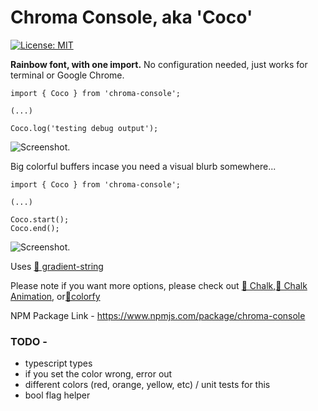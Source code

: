# Chroma Console, aka 'Coco'

[![License: MIT](https://img.shields.io/badge/License-MIT-yellow.svg)](https://opensource.org/licenses/MIT)

**Rainbow font, with one import.** No configuration needed, just works for terminal or Google Chrome.

```
import { Coco } from 'chroma-console';

(...)

Coco.log('testing debug output');
```

![Screenshot.](https://raw.githubusercontent.com/GamesOfSummer/chroma-console/blob/main/TestingOutput.png?raw=true)

Big colorful buffers incase you need a visual blurb somewhere...

```
import { Coco } from 'chroma-console';

(...)

Coco.start();
Coco.end();
```

![Screenshot.](https://raw.githubusercontent.com/GamesOfSummer/chroma-console/blob/main/TestingOutput2.png?raw=true)

Uses [🔗 gradient-string](https://github.com/bokub/gradient-string)

Please note if you want more options, please check out [🔗 Chalk](https://github.com/chalk/chalk),[🔗 Chalk Animation](https://github.com/bokub/chalk-animation), or[🔗colorfy](https://github.com/kippisone/colorfy)

NPM Package Link - https://www.npmjs.com/package/chroma-console

### TODO -

-   typescript types
-   if you set the color wrong, error out
-   different colors (red, orange, yellow, etc) / unit tests for this
-   bool flag helper
